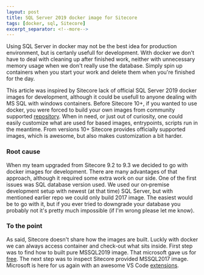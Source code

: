 ```yaml
---
layout: post
title: SQL Server 2019 docker image for Sitecore
tags: [docker, sql, Sitecore]
excerpt_separator: <!--more-->
---
```


Using SQL Server in docker may not be the best idea for production environment, but is certanly usefull for development. With docker we don't have to deal with cleaning up after finished work, neither with unnecessary memory usage when we don't really use the database. Simply spin up containers when you start your work and delete them when you're finished for the day.

<!--more-->

This article was inspired by Sitecore lack of official SQL Server 2019 docker images for development, although it could be usefull to anyone dealing with MS SQL with windows containers. Before Sitecore 10+, if you wanted to use docker, you were forced to build your own images from community supported [repository](https://github.com/Sitecore/docker-images). When in need, or just out of curiosity, one could easily customize what are used for based images, entrypoints, scripts run in the meantime. From versions 10+ Sitecore provides officially supported images, which is awesome, but also makes customization a bit harder.

### Root cause
When my team upgraded from Sitecore 9.2 to 9.3 we decided to go with docker images for development. There are many advantages of that approach, although it required some extra work on our side. One of the first issues was SQL database version used. We used our on&#8209;premise development setup with newest (at that time) SQL Server, but with mentioned earlier repo we could only build 2017 image. The easiest would be to go with it, but if you ever tried to downgrade your database you probably not it's pretty much impossible (if I'm wrong please let me know). 

### To the point
As said, Sitecore doesn't share how the images are built. Luckly with docker we can always access container and check-out what sits inside. First step was to find how to built pure MSSQL2019 image. That microsoft gave us for [free](https://github.com/microsoft/mssql-docker). The next step was to inspect Sitecore provided MSSQL2017 image. Microsoft is here for us again with an awesome VS Code [extensions](https://github.com/microsoft/vscode-docker).